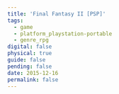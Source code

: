 ```yaml
---
title: 'Final Fantasy II [PSP]'
tags:
  - game
  - platform_playstation-portable
  - genre_rpg
digital: false
physical: true
guide: false
pending: false
date: 2015-12-16
permalink: false
---
```

